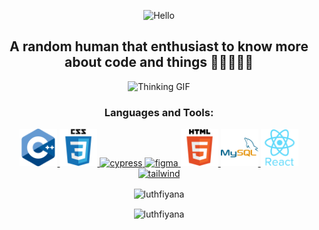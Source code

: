 <p align="center">
  <img src="https://img.shields.io/badge/Hello-World-ff69b4?style=for-the-badge" alt="Hello"/>
</p>

<h2 align="center">A random human that enthusiast to know more about code and things 🎀🌸💗💖💕</h2>

<p align="center">
  <img src="https://media.giphy.com/media/v1.Y2lkPTc5MGI3NjExaGFqY3BvZ3lyNTdmMGh2MWR4ciZlcD12MV9naWZzX3NlYXJjaCZjdD1n/jFNTzpnwahSwg/giphy.gif" alt="Thinking GIF" width="200"/>
</p>

<h3 align="center">Languages and Tools:</h3>
<p align="center">
  <a href="https://www.w3schools.com/cpp/" target="_blank" rel="noreferrer"> <img src="https://raw.githubusercontent.com/devicons/devicon/master/icons/cplusplus/cplusplus-original.svg" alt="cplusplus" width="60" height="60"/> </a>
  <a href="https://www.w3schools.com/css/" target="_blank" rel="noreferrer"> <img src="https://raw.githubusercontent.com/devicons/devicon/master/icons/css3/css3-original-wordmark.svg" alt="css3" width="60" height="60"/> </a>
  <a href="https://www.cypress.io" target="_blank" rel="noreferrer"> <img src="https://raw.githubusercontent.com/simple-icons/simple-icons/6e46ec1fc23b60c8fd0d2f2ff46db82e16dbd75f/icons/cypress.svg" alt="cypress" width="60" height="60"/> </a>
  <a href="https://www.figma.com/" target="_blank" rel="noreferrer"> <img src="https://www.vectorlogo.zone/logos/figma/figma-icon.svg" alt="figma" width="60" height="60"/> </a>
  <a href="https://www.w3.org/html/" target="_blank" rel="noreferrer"> <img src="https://raw.githubusercontent.com/devicons/devicon/master/icons/html5/html5-original-wordmark.svg" alt="html5" width="60" height="60"/> </a>
  <a href="https://www.mysql.com/" target="_blank" rel="noreferrer"> <img src="https://raw.githubusercontent.com/devicons/devicon/master/icons/mysql/mysql-original-wordmark.svg" alt="mysql" width="60" height="60"/> </a>
  <a href="https://reactjs.org/" target="_blank" rel="noreferrer"> <img src="https://raw.githubusercontent.com/devicons/devicon/master/icons/react/react-original-wordmark.svg" alt="react" width="60" height="60"/> </a>
  <a href="https://tailwindcss.com/" target="_blank" rel="noreferrer"> <img src="https://www.vectorlogo.zone/logos/tailwindcss/tailwindcss-icon.svg" alt="tailwind" width="60" height="60"/> </a> </p>

<p align="center"><img align="center" src="https://github-readme-stats.vercel.app/api/top-langs?username=luthfiyana&show_icons=true&locale=en&layout=compact&theme=dracula" alt="luthfiyana" /></p>

<p align="center"><img align="center" src="https://github-readme-streak-stats.herokuapp.com/?user=luthfiyana&&theme=dracula" alt="luthfiyana" /></p>
